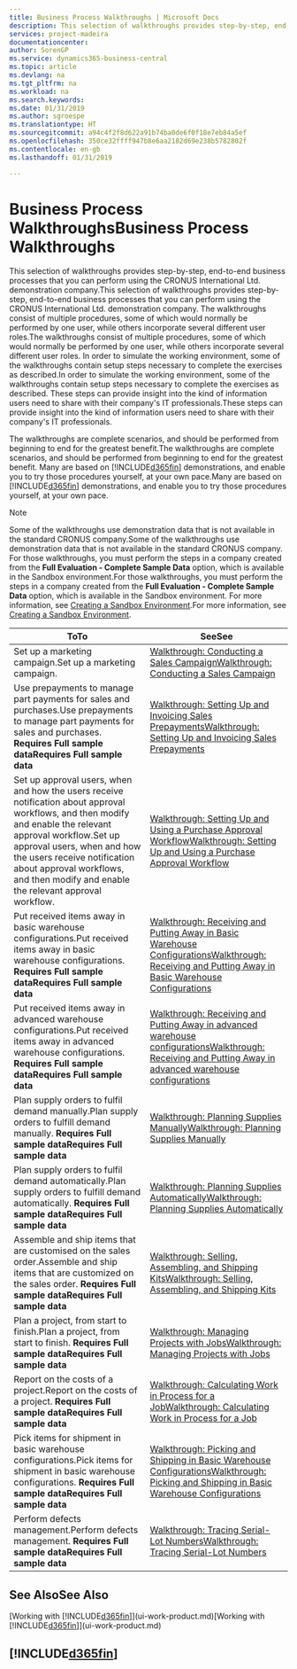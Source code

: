 ```yaml
---
title: Business Process Walkthroughs | Microsoft Docs
description: This selection of walkthroughs provides step-by-step, end-to-end business processes that you can perform using the CRONUS International Ltd. demonstration company. The walkthroughs consist of multiple procedures, some of which would normally be performed by one user, while others incorporate several different user roles. In order to simulate the working environment, some of the walkthroughs contain setup steps necessary to complete the exercises as described. These steps can provide insight into the kind of information users need to share with their company's IT professionals.
services: project-madeira
documentationcenter: 
author: SorenGP
ms.service: dynamics365-business-central
ms.topic: article
ms.devlang: na
ms.tgt_pltfrm: na
ms.workload: na
ms.search.keywords: 
ms.date: 01/31/2019
ms.author: sgroespe
ms.translationtype: HT
ms.sourcegitcommit: a94c4f2f8d622a91b74ba0de6f0f18e7eb84a5ef
ms.openlocfilehash: 350ce32ffff947b8e6aa2182d69e238b5782802f
ms.contentlocale: en-gb
ms.lasthandoff: 01/31/2019

---
```

# <a name="business-process-walkthroughs"></a><span data-ttu-id="baf84-106">Business Process Walkthroughs</span><span class="sxs-lookup"><span data-stu-id="baf84-106">Business Process Walkthroughs</span></span>
<span data-ttu-id="baf84-107">This selection of walkthroughs provides step-by-step, end-to-end business processes that you can perform using the CRONUS International Ltd. demonstration company.</span><span class="sxs-lookup"><span data-stu-id="baf84-107">This selection of walkthroughs provides step-by-step, end-to-end business processes that you can perform using the CRONUS International Ltd. demonstration company.</span></span> <span data-ttu-id="baf84-108">The walkthroughs consist of multiple procedures, some of which would normally be performed by one user, while others incorporate several different user roles.</span><span class="sxs-lookup"><span data-stu-id="baf84-108">The walkthroughs consist of multiple procedures, some of which would normally be performed by one user, while others incorporate several different user roles.</span></span> <span data-ttu-id="baf84-109">In order to simulate the working environment, some of the walkthroughs contain setup steps necessary to complete the exercises as described.</span><span class="sxs-lookup"><span data-stu-id="baf84-109">In order to simulate the working environment, some of the walkthroughs contain setup steps necessary to complete the exercises as described.</span></span> <span data-ttu-id="baf84-110">These steps can provide insight into the kind of information users need to share with their company's IT professionals.</span><span class="sxs-lookup"><span data-stu-id="baf84-110">These steps can provide insight into the kind of information users need to share with their company's IT professionals.</span></span>  

 <span data-ttu-id="baf84-111">The walkthroughs are complete scenarios, and should be performed from beginning to end for the greatest benefit.</span><span class="sxs-lookup"><span data-stu-id="baf84-111">The walkthroughs are complete scenarios, and should be performed from beginning to end for the greatest benefit.</span></span> <span data-ttu-id="baf84-112">Many are based on [!INCLUDE[d365fin](includes/d365fin_md.md)] demonstrations, and enable you to try those procedures yourself, at your own pace.</span><span class="sxs-lookup"><span data-stu-id="baf84-112">Many are based on [!INCLUDE[d365fin](includes/d365fin_md.md)] demonstrations, and enable you to try those procedures yourself, at your own pace.</span></span>  

> [!NOTE]
> <span data-ttu-id="baf84-113">Some of the walkthroughs use demonstration data that is not available in the standard CRONUS company.</span><span class="sxs-lookup"><span data-stu-id="baf84-113">Some of the walkthroughs use demonstration data that is not available in the standard CRONUS company.</span></span> <span data-ttu-id="baf84-114">For those walkthroughs, you must perform the steps in a company created from the **Full Evaluation - Complete Sample Data** option, which is available in the Sandbox environment.</span><span class="sxs-lookup"><span data-stu-id="baf84-114">For those walkthroughs, you must perform the steps in a company created from the **Full Evaluation - Complete Sample Data** option, which is available in the Sandbox environment.</span></span> <span data-ttu-id="baf84-115">For more information, see [Creating a Sandbox Environment](across-how-create-sandbox-environment.md).</span><span class="sxs-lookup"><span data-stu-id="baf84-115">For more information, see [Creating a Sandbox Environment](across-how-create-sandbox-environment.md).</span></span>

|<span data-ttu-id="baf84-116">To</span><span class="sxs-lookup"><span data-stu-id="baf84-116">To</span></span>|<span data-ttu-id="baf84-117">See</span><span class="sxs-lookup"><span data-stu-id="baf84-117">See</span></span>|  
|--------|---------|  
|<span data-ttu-id="baf84-118">Set up a marketing campaign.</span><span class="sxs-lookup"><span data-stu-id="baf84-118">Set up a marketing campaign.</span></span>|[<span data-ttu-id="baf84-119">Walkthrough: Conducting a Sales Campaign</span><span class="sxs-lookup"><span data-stu-id="baf84-119">Walkthrough: Conducting a Sales Campaign</span></span>](walkthrough-conducting-a-sales-campaign.md)|  
|<span data-ttu-id="baf84-120">Use prepayments to manage part payments for sales and purchases.</span><span class="sxs-lookup"><span data-stu-id="baf84-120">Use prepayments to manage part payments for sales and purchases.</span></span> <span data-ttu-id="baf84-121">**Requires Full sample data**</span><span class="sxs-lookup"><span data-stu-id="baf84-121">**Requires Full sample data**</span></span> |[<span data-ttu-id="baf84-122">Walkthrough: Setting Up and Invoicing Sales Prepayments</span><span class="sxs-lookup"><span data-stu-id="baf84-122">Walkthrough: Setting Up and Invoicing Sales Prepayments</span></span>](walkthrough-setting-up-and-invoicing-sales-prepayments.md)|  
|<span data-ttu-id="baf84-123">Set up approval users, when and how the users receive notification about approval workflows, and then modify and enable the relevant approval workflow.</span><span class="sxs-lookup"><span data-stu-id="baf84-123">Set up approval users, when and how the users receive notification about approval workflows, and then modify and enable the relevant approval workflow.</span></span>|[<span data-ttu-id="baf84-124">Walkthrough: Setting Up and Using a Purchase Approval Workflow</span><span class="sxs-lookup"><span data-stu-id="baf84-124">Walkthrough: Setting Up and Using a Purchase Approval Workflow</span></span>](walkthrough-setting-up-and-using-a-purchase-approval-workflow.md)|  
|<span data-ttu-id="baf84-125">Put received items away in basic warehouse configurations.</span><span class="sxs-lookup"><span data-stu-id="baf84-125">Put received items away in basic warehouse configurations.</span></span> <span data-ttu-id="baf84-126">**Requires Full sample data**</span><span class="sxs-lookup"><span data-stu-id="baf84-126">**Requires Full sample data**</span></span>|[<span data-ttu-id="baf84-127">Walkthrough: Receiving and Putting Away in Basic Warehouse Configurations</span><span class="sxs-lookup"><span data-stu-id="baf84-127">Walkthrough: Receiving and Putting Away in Basic Warehouse Configurations</span></span>](walkthrough-receiving-and-putting-away-in-basic-warehousing.md)|  
|<span data-ttu-id="baf84-128">Put received items away in advanced warehouse configurations.</span><span class="sxs-lookup"><span data-stu-id="baf84-128">Put received items away in advanced warehouse configurations.</span></span> <span data-ttu-id="baf84-129">**Requires Full sample data**</span><span class="sxs-lookup"><span data-stu-id="baf84-129">**Requires Full sample data**</span></span>|[<span data-ttu-id="baf84-130">Walkthrough: Receiving and Putting Away in advanced warehouse configurations</span><span class="sxs-lookup"><span data-stu-id="baf84-130">Walkthrough: Receiving and Putting Away in advanced warehouse configurations</span></span>](walkthrough-receiving-and-putting-away-in-advanced-warehousing.md)|  
|<span data-ttu-id="baf84-131">Plan supply orders to fulfil demand manually.</span><span class="sxs-lookup"><span data-stu-id="baf84-131">Plan supply orders to fulfill demand manually.</span></span> <span data-ttu-id="baf84-132">**Requires Full sample data**</span><span class="sxs-lookup"><span data-stu-id="baf84-132">**Requires Full sample data**</span></span>|[<span data-ttu-id="baf84-133">Walkthrough: Planning Supplies Manually</span><span class="sxs-lookup"><span data-stu-id="baf84-133">Walkthrough: Planning Supplies Manually</span></span>](walkthrough-planning-supplies-manually.md)|  
|<span data-ttu-id="baf84-134">Plan supply orders to fulfil demand automatically.</span><span class="sxs-lookup"><span data-stu-id="baf84-134">Plan supply orders to fulfill demand automatically.</span></span> <span data-ttu-id="baf84-135">**Requires Full sample data**</span><span class="sxs-lookup"><span data-stu-id="baf84-135">**Requires Full sample data**</span></span>|[<span data-ttu-id="baf84-136">Walkthrough: Planning Supplies Automatically</span><span class="sxs-lookup"><span data-stu-id="baf84-136">Walkthrough: Planning Supplies Automatically</span></span>](walkthrough-planning-supplies-automatically.md)|  
|<span data-ttu-id="baf84-137">Assemble and ship items that are customised on the sales order.</span><span class="sxs-lookup"><span data-stu-id="baf84-137">Assemble and ship items that are customized on the sales order.</span></span> <span data-ttu-id="baf84-138">**Requires Full sample data**</span><span class="sxs-lookup"><span data-stu-id="baf84-138">**Requires Full sample data**</span></span>|[<span data-ttu-id="baf84-139">Walkthrough: Selling, Assembling, and Shipping Kits</span><span class="sxs-lookup"><span data-stu-id="baf84-139">Walkthrough: Selling, Assembling, and Shipping Kits</span></span>](walkthrough-selling-assembling-and-shipping-kits.md)|  
|<span data-ttu-id="baf84-140">Plan a project, from start to finish.</span><span class="sxs-lookup"><span data-stu-id="baf84-140">Plan a project, from start to finish.</span></span> <span data-ttu-id="baf84-141">**Requires Full sample data**</span><span class="sxs-lookup"><span data-stu-id="baf84-141">**Requires Full sample data**</span></span>|[<span data-ttu-id="baf84-142">Walkthrough: Managing Projects with Jobs</span><span class="sxs-lookup"><span data-stu-id="baf84-142">Walkthrough: Managing Projects with Jobs</span></span>](walkthrough-managing-projects-with-jobs.md)|  
|<span data-ttu-id="baf84-143">Report on the costs of a project.</span><span class="sxs-lookup"><span data-stu-id="baf84-143">Report on the costs of a project.</span></span> <span data-ttu-id="baf84-144">**Requires Full sample data**</span><span class="sxs-lookup"><span data-stu-id="baf84-144">**Requires Full sample data**</span></span>|[<span data-ttu-id="baf84-145">Walkthrough: Calculating Work in Process for a Job</span><span class="sxs-lookup"><span data-stu-id="baf84-145">Walkthrough: Calculating Work in Process for a Job</span></span>](walkthrough-calculating-work-in-process-for-a-job.md)|  
|<span data-ttu-id="baf84-146">Pick items for shipment in basic warehouse configurations.</span><span class="sxs-lookup"><span data-stu-id="baf84-146">Pick items for shipment in basic warehouse configurations.</span></span> <span data-ttu-id="baf84-147">**Requires Full sample data**</span><span class="sxs-lookup"><span data-stu-id="baf84-147">**Requires Full sample data**</span></span>|[<span data-ttu-id="baf84-148">Walkthrough: Picking and Shipping in Basic Warehouse Configurations</span><span class="sxs-lookup"><span data-stu-id="baf84-148">Walkthrough: Picking and Shipping in Basic Warehouse Configurations</span></span>](walkthrough-picking-and-shipping-in-basic-warehousing.md)|  
|<span data-ttu-id="baf84-149">Perform defects management.</span><span class="sxs-lookup"><span data-stu-id="baf84-149">Perform defects management.</span></span> <span data-ttu-id="baf84-150">**Requires Full sample data**</span><span class="sxs-lookup"><span data-stu-id="baf84-150">**Requires Full sample data**</span></span>|[<span data-ttu-id="baf84-151">Walkthrough: Tracing Serial-Lot Numbers</span><span class="sxs-lookup"><span data-stu-id="baf84-151">Walkthrough: Tracing Serial-Lot Numbers</span></span>](walkthrough-tracing-serial-lot-numbers.md)|  

## <a name="see-also"></a><span data-ttu-id="baf84-152">See Also</span><span class="sxs-lookup"><span data-stu-id="baf84-152">See Also</span></span>
<span data-ttu-id="baf84-153">[Working with [!INCLUDE[d365fin](includes/d365fin_md.md)]](ui-work-product.md)</span><span class="sxs-lookup"><span data-stu-id="baf84-153">[Working with [!INCLUDE[d365fin](includes/d365fin_md.md)]](ui-work-product.md)</span></span>  

## [!INCLUDE[d365fin](includes/free_trial_md.md)]  

